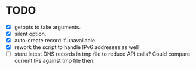 # TODO

- [x] getopts to take arguments.
- [x] silent option.
- [x] auto-create record if unavailable.
- [x] rework the script to handle IPv6 addresses as well
- [ ] store latest DNS records in tmp file to reduce API calls? Could compare current IPs against tmp file then.
